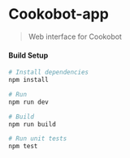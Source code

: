 # Cookobot-app

> Web interface for Cookobot 

#### Build Setup

``` bash
# Install dependencies
npm install

# Run
npm run dev

# Build
npm run build

# Run unit tests
npm test


```